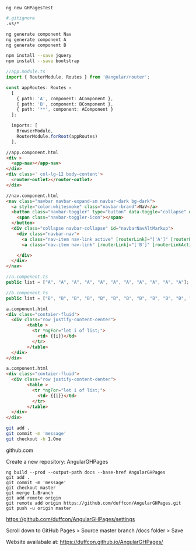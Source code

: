```
ng new GHPagesTest
```



```bash
#.gitignore
.vs/*
```



```bash
ng generate component Nav
ng generate component A
ng generate component B
```



```bash
npm install --save jquery
npm install --save bootstrap
```





```ts
//app.module.ts
import { RouterModule, Routes } from '@angular/router';

const appRoutes: Routes =
  [
    { path: 'A', component: AComponent },
    { path: 'B', component: BComponent },
    { path: '**', component: AComponent }
  ];

  imports: [
    BrowserModule,
    RouterModule.forRoot(appRoutes)
  ],
```




```html
//app.component.html
<div >
  <app-nav></app-nav>
</div>
<div class=' col-lg-12 body-content'>
  <router-outlet></router-outlet>
</div>
```


```html
//nav.component.html
<nav class="navbar navbar-expand-sm navbar-dark bg-dark">
  <a style="color:whitesmoke" class="navbar-brand">NaV</a>
  <button class="navbar-toggler" type="button" data-toggle="collapse" data-target="#navbarNavAltMarkup" aria-controls="navbarNavAltMarkup" aria-expanded="false" aria-label="Toggle navigation">
    <span class="navbar-toggler-icon"></span>
  </button>
  <div class="collapse navbar-collapse" id="navbarNavAltMarkup">
    <div class="navbar-nav">
      <a class="nav-item nav-link active" [routerLink]="['A']" [routerLinkActive]="['active']">A <span class="sr-only">(current)</span></a>
      <a class="nav-item nav-link" [routerLink]="['B']" [routerLinkActive]="['active']">B</a>

    </div>
  </div>
</nav>
```

```ts
//a.component.ts
public list = ["A", "A", "A", "A", "A", "A", "A", "A", "A", "A", "A"];
```

```ts
//b.component.ts
public list = ["B", "B", "B", "B", "B", "B", "B", "B", "B", "B", "B", "B", "B", "B", "B", "B"];
```


```html
a.component.html
<div class="contaier-fluid">
  <div class="row justify-content-center">
        <table >
          <tr *ngFor="let i of list;">
            <td> {{i}}</td>
          </tr>
        </table>
  </div>
</div>
```


```html
a.component.html
<div class="contaier-fluid">
  <div class="row justify-content-center">
        <table >
          <tr *ngFor="let i of list;">
            <td> {{i}}</td>
          </tr>
        </table>
  </div>
</div>
```




```bash
git add .
git commit -m 'message'
git checkout -b 1.One
```


github.com

Create a new repository: AngularGHPages

```
ng build --prod --output-path docs --base-href AngularGHPages
git add .
git commit -m 'message'
git checkout master
git merge 1.Branch
git add remote origin
git remote add origin https://github.com/duffcon/AngularGHPages.git
git push -u origin master
```

https://github.com/duffcon/AngularGHPages/settings

Scroll down to GitHub Pages > Source master branch /docs folder > Save

Website availabale at: https://duffcon.github.io/AngularGHPages/

